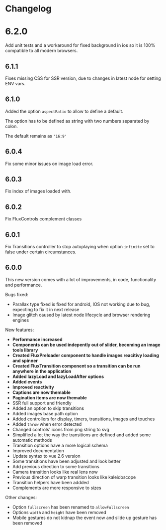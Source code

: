 ---
---

# Changelog

# 6.2.0

Add unit tests and a workaround for fixed background in ios so it is 100% compatible to all modern browsers.

## 6.1.1

Fixes missing CSS for SSR version, due to changes in latest node for setting ENV vars.

## 6.1.0

Added the option `aspectRatio` to allow to define a default.

The option has to be defined as string with two numbers separated by colon.

The default remains as `'16:9'`

## 6.0.4

Fix some minor issues on image load error.

## 6.0.3

Fix index of images loaded with.

## 6.0.2

Fix FluxControls complement classes

## 6.0.1

Fix Transitions controller to stop autoplaying when option `infinite` set to false under certain circumstances.

## 6.0.0

This new version comes with a lot of improvements, in code, functionality and performance.

Bugs fixed:
* Parallax type fixed is fixed for android, IOS not working due to bug, expecting to fix it in next release
* Image glitch caused by latest node lifecycle and browser rendering engines

New features:
- **Performance increased**
- **Components can be used indepently out of slider, becoming an image tools library**
- **Created FluxPreloader component to handle images reacitivy loading and spinner**
- **Created FluxTransition component so a transition can be run anywhere in the application**
- **Added lazyLoad and lazyLoadAfter options**
- **Added events**
- **Improved reactivity**
- **Captions are now themable**
- **Pagination items are now themable**
- SSR full support and friendly
- Added an option to skip transitions
- Added images base path option
- Added controllers for display, timers, transitions, images and touches
- Added `throw` when error detected
- Changed controls' icons from png string to svg
- Simplified a lot the way the transitions are defined and added some automatic methods
- Transition options have a more logical schema
- Improved documentation
- Update syntax to vue 2.6 version
- Some transitions have been adjusted and look better
- Add previous direction to some transitions
- Camera transition looks like real lens now
- Previous direction of warp transition looks like kaleidoscope
- Transition helpers have been addded
- Complements are more responsive to sizes

Other changes:
- Option `fullscreen` has been renamed to `allowFullscreen`
- Options `width` and `height` have been removed
- Mobile gestures do not kidnap the event now and slide up gesture has been removed
